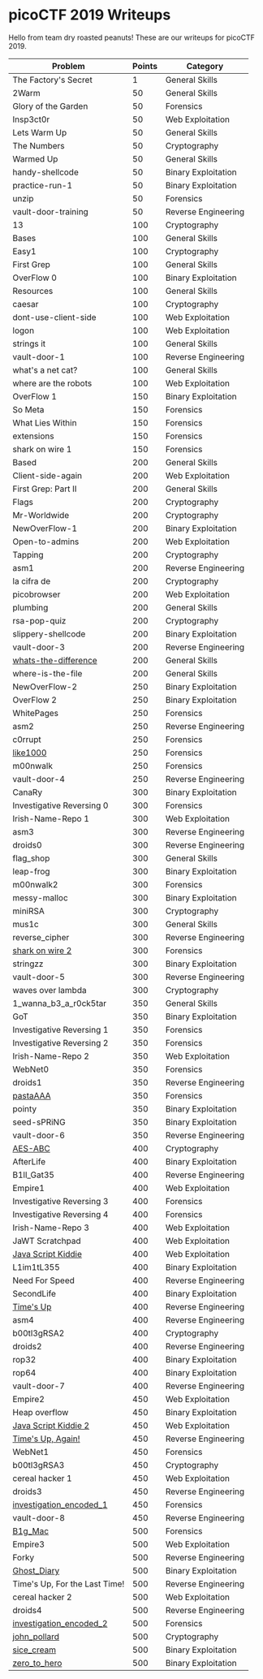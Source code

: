 # picoCTF 2019 Writeups

Hello from team dry roasted peanuts! These are our writeups for picoCTF 2019.

| **Problem** | **Points** | **Category** |
|-------------|------------|--------------|
| The Factory's Secret | 1 | General Skills |
| 2Warm | 50 | General Skills |
| Glory of the Garden | 50 | Forensics |
| Insp3ct0r | 50 | Web Exploitation |
| Lets Warm Up | 50 | General Skills |
| The Numbers | 50 | Cryptography |
| Warmed Up | 50 | General Skills |
| handy-shellcode | 50 | Binary Exploitation |
| practice-run-1 | 50 | Binary Exploitation |
| unzip | 50 | Forensics |
| vault-door-training | 50 | Reverse Engineering |
| 13 | 100 | Cryptography |
| Bases | 100 | General Skills |
| Easy1 | 100 | Cryptography |
| First Grep | 100 | General Skills |
| OverFlow 0 | 100 | Binary Exploitation |
| Resources | 100 | General Skills |
| caesar | 100 | Cryptography |
| dont-use-client-side | 100 | Web Exploitation |
| logon | 100 | Web Exploitation |
| strings it | 100 | General Skills |
| vault-door-1 | 100 | Reverse Engineering |
| what's a net cat? | 100 | General Skills |
| where are the robots | 100 | Web Exploitation |
| OverFlow 1 | 150 | Binary Exploitation |
| So Meta | 150 | Forensics |
| What Lies Within | 150 | Forensics |
| extensions | 150 | Forensics |
| shark on wire 1 | 150 | Forensics |
| Based | 200 | General Skills |
| Client-side-again | 200 | Web Exploitation |
| First Grep: Part II | 200 | General Skills |
| Flags | 200 | Cryptography |
| Mr-Worldwide | 200 | Cryptography |
| NewOverFlow-1 | 200 | Binary Exploitation |
| Open-to-admins | 200 | Web Exploitation |
| Tapping | 200 | Cryptography |
| asm1 | 200 | Reverse Engineering |
| la cifra de | 200 | Cryptography |
| picobrowser | 200 | Web Exploitation |
| plumbing | 200 | General Skills |
| rsa-pop-quiz | 200 | Cryptography |
| slippery-shellcode | 200 | Binary Exploitation |
| vault-door-3 | 200 | Reverse Engineering |
| [whats-the-difference](problems/whats-the-difference) | 200 | General Skills |
| where-is-the-file | 200 | General Skills |
| NewOverFlow-2 | 250 | Binary Exploitation |
| OverFlow 2 | 250 | Binary Exploitation |
| WhitePages | 250 | Forensics |
| asm2 | 250 | Reverse Engineering |
| c0rrupt | 250 | Forensics |
| [like1000](problems/like1000/) | 250 | Forensics |
| m00nwalk | 250 | Forensics |
| vault-door-4 | 250 | Reverse Engineering |
| CanaRy | 300 | Binary Exploitation |
| Investigative Reversing 0 | 300 | Forensics |
| Irish-Name-Repo 1 | 300 | Web Exploitation |
| asm3 | 300 | Reverse Engineering |
| droids0 | 300 | Reverse Engineering |
| flag_shop | 300 | General Skills |
| leap-frog | 300 | Binary Exploitation |
| m00nwalk2 | 300 | Forensics |
| messy-malloc | 300 | Binary Exploitation |
| miniRSA | 300 | Cryptography |
| mus1c | 300 | General Skills |
| reverse_cipher | 300 | Reverse Engineering |
| [shark on wire 2](problems/shark-on-wire-2) | 300 | Forensics |
| stringzz | 300 | Binary Exploitation |
| vault-door-5 | 300 | Reverse Engineering |
| waves over lambda | 300 | Cryptography |
| 1_wanna_b3_a_r0ck5tar | 350 | General Skills |
| GoT | 350 | Binary Exploitation |
| Investigative Reversing 1 | 350 | Forensics |
| Investigative Reversing 2 | 350 | Forensics |
| Irish-Name-Repo 2 | 350 | Web Exploitation |
| WebNet0 | 350 | Forensics |
| droids1 | 350 | Reverse Engineering |
| [pastaAAA](problems/pastaAAA/) | 350 | Forensics |
| pointy | 350 | Binary Exploitation |
| seed-sPRiNG | 350 | Binary Exploitation |
| vault-door-6 | 350 | Reverse Engineering |
| [AES-ABC](problems/aes-abc/) | 400 | Cryptography |
| AfterLife | 400 | Binary Exploitation |
| B1ll_Gat35 | 400 | Reverse Engineering |
| Empire1 | 400 | Web Exploitation |
| Investigative Reversing 3 | 400 | Forensics |
| Investigative Reversing 4 | 400 | Forensics |
| Irish-Name-Repo 3 | 400 | Web Exploitation |
| JaWT Scratchpad | 400 | Web Exploitation |
| [Java Script Kiddie](problems/Java-Script-Kiddie) | 400 | Web Exploitation |
| L1im1tL355 | 400 | Binary Exploitation |
| Need For Speed | 400 | Reverse Engineering |
| SecondLife | 400 | Binary Exploitation |
| [Time's Up](problems/times-up) | 400 | Reverse Engineering |
| asm4 | 400 | Reverse Engineering |
| b00tl3gRSA2 | 400 | Cryptography |
| droids2 | 400 | Reverse Engineering |
| rop32 | 400 | Binary Exploitation |
| rop64 | 400 | Binary Exploitation |
| vault-door-7 | 400 | Reverse Engineering |
| Empire2 | 450 | Web Exploitation |
| Heap overflow | 450 | Binary Exploitation |
| [Java Script Kiddie 2](problems/Java-Script-Kiddie-2) | 450 | Web Exploitation |
| [Time's Up, Again!](problems/times-up-again) | 450 | Reverse Engineering |
| WebNet1 | 450 | Forensics |
| b00tl3gRSA3 | 450 | Cryptography |
| cereal hacker 1 | 450 | Web Exploitation |
| droids3 | 450 | Reverse Engineering |
| [investigation_encoded_1](problems/investigation_encoded_1) | 450 | Forensics |
| vault-door-8 | 450 | Reverse Engineering |
| [B1g_Mac](problems/B1g_Mac) | 500 | Forensics |
| Empire3 | 500 | Web Exploitation |
| Forky | 500 | Reverse Engineering |
| [Ghost_Diary](problems/Ghost_Diary) | 500 | Binary Exploitation |
| Time's Up, For the Last Time! | 500 | Reverse Engineering |
| cereal hacker 2 | 500 | Web Exploitation |
| droids4 | 500 | Reverse Engineering |
| [investigation_encoded_2](problems/investigation_encoded_2) | 500 | Forensics |
| [john_pollard](problems/john_pollard) | 500 | Cryptography |
| [sice_cream](problems/sice_cream/) | 500 | Binary Exploitation |
| [zero_to_hero](problems/zero_to_hero/) | 500 | Binary Exploitation |
